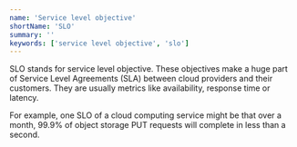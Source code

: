 ```yaml
---
name: 'Service level objective'
shortName: 'SLO'
summary: ''
keywords: ['service level objective', 'slo']
---
```


SLO stands for service level objective. These objectives make a huge part of Service Level Agreements (SLA) between cloud providers and their customers. They are usually metrics like availability, response time or latency.

For example, one SLO of a cloud computing service might be that over a month, 99.9% of object storage PUT requests will complete in less than a second.

